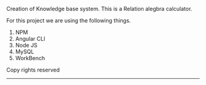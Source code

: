 Creation of Knowledge base system.
This is a Relation alegbra calculator.

For this project we are using the following things. 

1. NPM
2. Angular CLI
3. Node JS
4. MySQL
5. WorkBench

Copy rights reserved

********************************************************************************************
